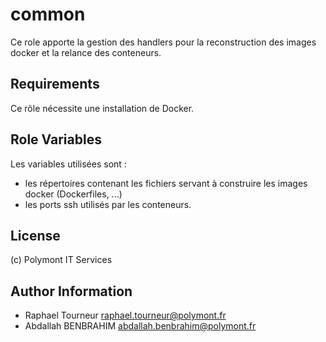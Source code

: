 common
=========

Ce role apporte la gestion des handlers pour la reconstruction des images docker et la relance des conteneurs.

Requirements
------------

Ce rôle nécessite une installation de Docker.

Role Variables
--------------

Les variables utilisées sont :

- les répertoires contenant les fichiers servant à construire les images docker (Dockerfiles, ...)
- les ports ssh utilisés par les conteneurs.

License
-------

(c) Polymont IT Services

Author Information
------------------

- Raphael Tourneur <raphael.tourneur@polymont.fr>
- Abdallah BENBRAHIM <abdallah.benbrahim@polymont.fr>
